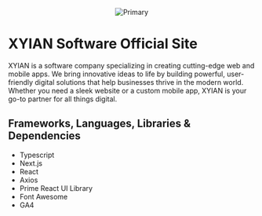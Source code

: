 <p align="center">
  <img src="https://github.com/user-attachments/assets/3230aa1a-f4c2-46d9-860d-793f4c93cdae" alt="Primary" />
</p>

# XYIAN Software Official Site 

XYIAN is a software company specializing in creating cutting-edge web and mobile apps. We bring innovative ideas to life by building powerful, user-friendly digital solutions that help businesses thrive in the modern world. Whether you need a sleek website or a custom mobile app, XYIAN is your go-to partner for all things digital.

## Frameworks, Languages, Libraries & Dependencies 
- Typescript
- Next.js
- React
- Axios
- Prime React UI Library
- Font Awesome
- GA4
